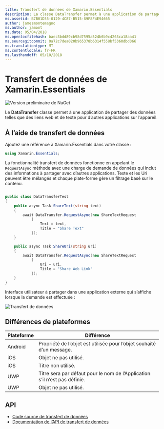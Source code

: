 ```yaml
---
title: Transfert de données de Xamarin.Essentials
description: La classe DataTransfer permet à une application de partager des données telles que des liens web et de texte pour d’autres applications sur l’appareil.
ms.assetid: B7B01D55-0129-4C87-B515-89F8F4E94665
author: jamesmontemagno
ms.author: jamont
ms.date: 05/04/2018
ms.openlocfilehash: baec3bdd89cb98d7595a524b6b9c4263ca18aa41
ms.sourcegitcommit: 0a72c7dea020b965378b6314f558bf5360dbd066
ms.translationtype: MT
ms.contentlocale: fr-FR
ms.lasthandoff: 05/10/2018
---
```

# <a name="xamarinessentials-data-transfer"></a>Transfert de données de Xamarin.Essentials

![Version préliminaire de NuGet](~/media/shared/pre-release.png)

Le **DataTransfer** classe permet à une application de partager des données telles que des liens web et de texte pour d’autres applications sur l’appareil.

## <a name="using-data-transfer"></a>À l’aide de transfert de données

Ajoutez une référence à Xamarin.Essentials dans votre classe :

```csharp
using Xamarin.Essentials;
```

La fonctionnalité transfert de données fonctionne en appelant le `RequestAsync` méthode avec une charge de demande de données qui inclut des informations à partager avec d’autres applications. Texte et les Uri peuvent être mélangés et chaque plate-forme gère un filtrage basé sur le contenu.

```csharp

public class DataTransferTest
{
    public async Task ShareText(string text)
    {
        await DataTransfer.RequestAsync(new ShareTextRequest
            {
                Text = text,
                Title = "Share Text"
            });
    }

    public async Task ShareUri(string uri)
    {
        await DataTransfer.RequestAsync(new ShareTextRequest
            {
                Uri = uri,
                Title = "Share Web Link"
            });
    }
}
```

Interface utilisateur à partager dans une application externe qui s’affiche lorsque la demande est effectuée :

![Transfert de données](data-transfer-images/data-transfer.png)

## <a name="platform-differences"></a>Différences de plateformes

| Plateforme | Différence |
| --- | --- |
| Android | Propriété de l’objet est utilisée pour l’objet souhaité d’un message. |
| iOS | Objet ne pas utilisé. |
| iOS | Titre non utilisé. |
| UWP | Titre sera par défaut pour le nom de l’Application s’il n’est pas définie. |
| UWP | Objet ne pas utilisé. |

## <a name="api"></a>API

- [Code source de transfert de données](https://github.com/xamarin/Essentials/tree/master/Essentials/DataTransfer)
- [Documentation de l’API de transfert de données](xref:Xamarin.Essentials.DataTransfer)
